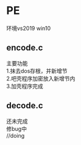 # PE  
环境vs2019 win10  
## encode.c  
主要功能  
1.抹去dos存根，并新增节  
2.吧壳程序加密放入新增节内  
3.加壳程序完成  
## decode.c  
还未完成  
修bug中  
//doing  

